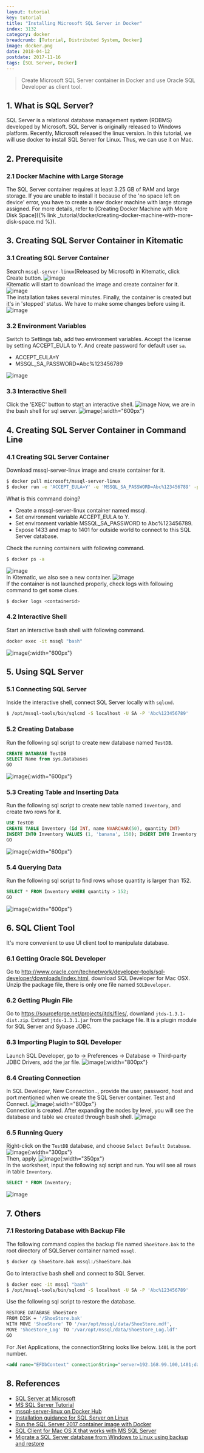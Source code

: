 ```yaml
---
layout: tutorial
key: tutorial
title: "Installing Microsoft SQL Server in Docker"
index: 3132
category: docker
breadcrumb: [Tutorial, Distributed System, Docker]
image: docker.png
date: 2018-04-12
postdate: 2017-11-16
tags: [SQL Server, Docker]
---
```


> Create Microsoft SQL Server container in Docker and use Oracle SQL Developer as client tool.

## 1. What is SQL Server?
SQL Server is a relational database management system (RDBMS) developed by Microsoft. SQL Server is originally released to Windows platform. Recently, Microsoft released the linux version. In this tutorial, we will use docker to install SQL Server for Linux. Thus, we can use it on Mac.

## 2. Prerequisite
### 2.1 Docker Machine with Large Storage
The SQL Server container requires at least 3.25 GB of RAM and large storage. If you are unable to install it because of the 'no space left on device' error, you have to create a new docker machine with large storage assigned. For more details, refer to [Creating Docker Machine with More Disk Space]({% link _tutorial/docker/creating-docker-machine-with-more-disk-space.md %}).

## 3. Creating SQL Server Container in Kitematic
### 3.1 Creating SQL Server Container
Search `mssql-server-linux`(Released by Microsoft) in Kitematic, click Create button.
![image](/public/images/devops/3132/dockersearch.png)  
Kitematic will start to download the image and create container for it.
![image](/public/images/devops/3132/installing.png)  
The installation takes several minutes. Finally, the container is created but it's in 'stopped' status. We have to make some changes before using it.
![image](/public/images/devops/3132/containercreated.png)  
### 3.2 Environment Variables
Switch to Settings tab, add two environment variables. Accept the license by setting ACCEPT_EULA to Y. And create password for default user `sa`.
* ACCEPT_EULA=Y
* MSSQL_SA_PASSWORD=Abc%123456789

![image](/public/images/devops/3132/env.png)
### 3.3 Interactive Shell
Click the 'EXEC' button to start an interactive shell.
![image](/public/images/devops/3132/exec.png)
Now, we are in the bash shell for sql server.
![image](/public/images/devops/3132/terminalmssql.png){:width="600px"}  

## 4. Creating SQL Server Container in Command Line
### 4.1 Creating SQL Server Container
Download mssql-server-linux image and create container for it.
```sh
$ docker pull microsoft/mssql-server-linux
$ docker run -e 'ACCEPT_EULA=Y' -e 'MSSQL_SA_PASSWORD=Abc%123456789' -p 1401:1433 --name mssql -d microsoft/mssql-server-linux
```
What is this command doing?

* Create a mssql-server-linux container named mssql.
* Set environment variable ACCEPT_EULA to Y.
* Set environment variable MSSQL_SA_PASSWORD to Abc%123456789.
* Expose 1433 and map to 1401 for outside world to connect to this SQL Server database.

Check the running containers with following command.
```sh
$ docker ps -a
```
![image](/public/images/devops/3132/createcontainer.png)  
In Kitematic, we also see a new container.
![image](/public/images/devops/3132/containercreated2.png)  
If the container is not launched properly, check logs with following command to get some clues.
```sh
$ docker logs <containerid>
```
### 4.2 Interactive Shell
Start an interactive bash shell with following command.
```sh
docker exec -it mssql "bash"
```
![image](/public/images/devops/3132/terminalmssql2.png){:width="600px"}  

## 5. Using SQL Server
### 5.1 Connecting SQL Server
Inside the interactive shell, connect SQL Server locally with `sqlcmd`.
```sh
$ /opt/mssql-tools/bin/sqlcmd -S localhost -U SA -P 'Abc%123456789'
```
### 5.2 Creating Database
Run the following sql script to create new database named `TestDB`.
```sql
CREATE DATABASE TestDB
SELECT Name from sys.Databases
GO
```
![image](/public/images/devops/3132/createdb.png){:width="600px"}  
### 5.3 Creating Table and Inserting Data
Run the following sql script to create new table named `Inventory`, and create two rows for it.
```sql
USE TestDB
CREATE TABLE Inventory (id INT, name NVARCHAR(50), quantity INT)
INSERT INTO Inventory VALUES (1, 'banana', 150); INSERT INTO Inventory VALUES (2, 'orange', 154);
GO
```
![image](/public/images/devops/3132/createtable.png){:width="600px"}  
### 5.4 Querying Data
Run the following sql script to find rows whose quantity is larger than 152.
```sql
SELECT * FROM Inventory WHERE quantity > 152;
GO
```
![image](/public/images/devops/3132/selectdata.png){:width="600px"}  

## 6. SQL Client Tool
It's more convenient to use UI client tool to manipulate database.
### 6.1 Getting Oracle SQL Developer
Go to http://www.oracle.com/technetwork/developer-tools/sql-developer/downloads/index.html, download SQL Developer for Mac OSX. Unzip the package file, there is only one file named `SQLDeveloper`.
### 6.2 Getting Plugin File
Go to https://sourceforge.net/projects/jtds/files/, downland `jtds-1.3.1-dist.zip`. Extract `jtds-1.3.1.jar` from the package file. It is a plugin module for SQL Server and Sybase JDBC.
### 6.3 Importing Plugin to SQL Developer
Launch SQL Developer, go to -> Preferences -> Database -> Third-party JDBC Drivers, add the jar file.
![image](/public/images/devops/3132/addjtds.png){:width="800px"}  
### 6.4 Creating Connection
In SQL Developer, New Connection.., provide the user, password, host and port mentioned when we create the SQL Server container. Test and Connect.
![image](/public/images/devops/3132/createconnection.png){:width="800px"}  
Connection is created. After expanding the nodes by level, you will see the database and table we created through bash shell.
![image](/public/images/devops/3132/sqldeveloper.png)
### 6.5 Running Query
Right-click on the `TestDB` database, and choose `Select Default Database`.
![image](/public/images/devops/3132/defaultdatabase.png){:width="300px"}  
Then, apply.
![image](/public/images/devops/3132/apply.png){:width="350px"}  
In the worksheet, input the following sql script and run. You will see all rows in table `Inventory`.
```sql
SELECT * FROM Inventory;
```
![image](/public/images/devops/3132/runquery.png)

## 7. Others
### 7.1 Restoring Database with Backup File
The following command copies the backup file named `ShoeStore.bak` to the root directory of SQLServer container named `mssql`.
```sh
$ docker cp ShoeStore.bak mssql:/ShoeStore.bak
```

Go to interactive bash shell and connect to SQL Server.
```sh
$ docker exec -it mssql "bash"
$ /opt/mssql-tools/bin/sqlcmd -S localhost -U SA -P 'Abc%123456789'
```

Use the following sql script to restore the database.
```sh
RESTORE DATABASE ShoeStore
FROM DISK = '/ShoeStore.bak'
WITH MOVE 'ShoeStore' TO '/var/opt/mssql/data/ShoeStore.mdf',
MOVE 'ShoeStore_Log' TO '/var/opt/mssql/data/ShoeStore_Log.ldf'
GO
```
For .Net Applications, the connectionString looks like below. `1401` is the port number.
```xml
<add name="EFDbContext" connectionString="server=192.168.99.100,1401;database=ShoeStore;uid=sa;pwd=Abc%123456789;MultipleActiveResultSets=true;" providerName="System.Data.SqlClient" />
```

## 8. References
* [SQL Server at Microsoft](https://www.microsoft.com/en-us/sql-server/)
* [MS SQL Server Tutorial](https://www.tutorialspoint.com/ms_sql_server/)
* [mssql-server-linux on Docker Hub](https://hub.docker.com/r/microsoft/mssql-server-linux/)
* [Installation guidance for SQL Server on Linux](https://docs.microsoft.com/en-us/sql/linux/sql-server-linux-setup)
* [Run the SQL Server 2017 container image with Docker](https://docs.microsoft.com/en-us/sql/linux/quickstart-install-connect-docker)
* [SQL Client for Mac OS X that works with MS SQL Server](https://stackoverflow.com/questions/3452/sql-client-for-mac-os-x-that-works-with-ms-sql-server)
* [Migrate a SQL Server database from Windows to Linux using backup and restore](https://docs.microsoft.com/en-us/sql/linux/sql-server-linux-migrate-restore-database)
